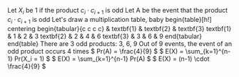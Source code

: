 Let $X_i$ be 1 if the product $c_i \cdot c_{i+1}$ is odd
Let A be the event that the product $c_i \cdot c_{i+1}$ is odd
Let's draw a multiplication table, baby
begin{table}[h!]
centering
begin{tabular}{c c c c}
& textbf{1} & textbf{2} & textbf{3}
textbf{1} & 1 & 2 & 3
textbf{2} & 2 & 4 & 6
textbf{3} & 3 & 6 & 9
end{tabular}
end{table}
There are 3 odd products: 3, 6, 9
Out of 9 events, the event of an odd product occurs 4 times
$ Pr(A) = \frac{4}{9} $
$ E(X) = \sum\_{k=1}^{n-1} Pr(X_i = 1) $
$ E(X) = \sum\_{k=1}^{n-1} Pr(A) $
$ E(X) = (n-1) \cdot \frac{4}{9} $
